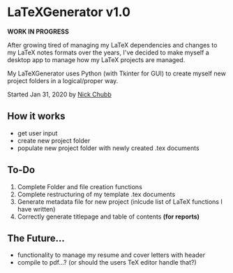 # LaTeXGenerator v1.0

**WORK IN PROGRESS**

After growing tired of managing my LaTeX dependencies and changes to my LaTeX notes formats over the years, I've decided to make myself a desktop app to manage how my LaTeX projects are managed.

My LaTeXGenerator uses Python (with Tkinter for GUI) to create myself new project folders in a logical/proper way.

Started Jan 31, 2020 by [Nick Chubb](http://nchubb.com)

## How it works

* get user input
* create new project folder
* populate new project folder with newly created .tex documents

## To-Do

1) Complete Folder and file creation functions
2) Complete restructuring of my template .tex documents
3) Generate metadata file for new project (inlcude list of LaTeX functions I have written)
4) Correctly generate titlepage and table of contents **(for reports)**

## The Future...

* functionality to manage my resume and cover letters with header
* compile to pdf...? (or should the users TeX editor handle that?)

